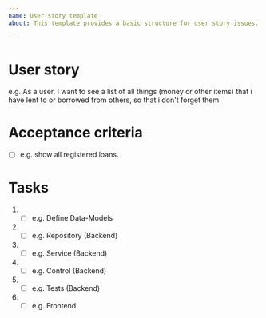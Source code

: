 ```yaml
---
name: User story template
about: This template provides a basic structure for user story issues.

---
```


# User story
e.g. As a user, I want to see a list of all things (money or other items) that i have lent to or borrowed from others, so that i don't forget them.

# Acceptance criteria

- [ ] e.g. show all registered loans.

# Tasks
1. - [ ] e.g. Define Data-Models
2. - [ ] e.g. Repository (Backend)
3. - [ ] e.g. Service (Backend)
4. - [ ] e.g. Control (Backend)
5. - [ ] e.g. Tests (Backend)
6. - [ ] e.g. Frontend
